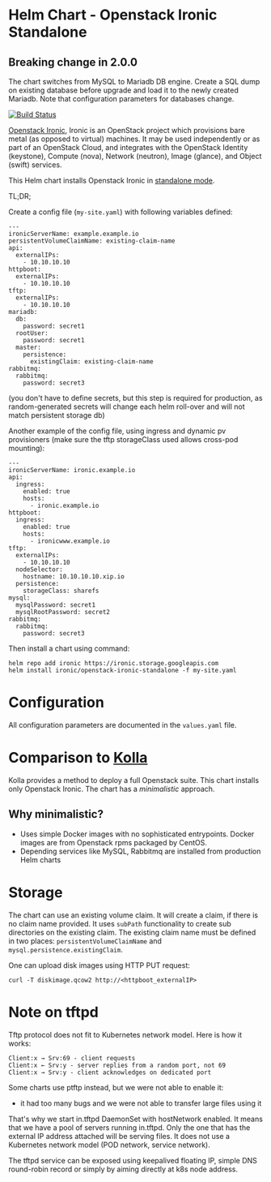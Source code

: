 Helm Chart - Openstack Ironic Standalone
========================================

Breaking change in 2.0.0
------------------------
The chart switches from MySQL to Mariadb DB engine.
Create a SQL dump on existing database before upgrade and load it to the newly created Mariadb.
Note that configuration parameters for databases change.

[![Build Status](https://travis-ci.org/jakub-d/openstack-ironic-standalone.svg?branch=master)](https://travis-ci.org/jakub-d/openstack-ironic-standalone)

[Openstack Ironic](https://docs.openstack.org/ironic/latest/index.html), Ironic is an OpenStack project which provisions bare metal (as opposed to virtual) machines. It may be used independently or as part of an OpenStack Cloud, and integrates with the OpenStack Identity (keystone), Compute (nova), Network (neutron), Image (glance), and Object (swift) services.

This Helm chart installs Openstack Ironic in [standalone mode](https://docs.openstack.org/ironic/latest/install/standalone.html).

TL;DR;

Create a config file (`my-site.yaml`) with following variables defined:
```
---
ironicServerName: example.example.io
persistentVolumeClaimName: existing-claim-name
api:
  externalIPs:
    - 10.10.10.10
httpboot:
  externalIPs:
    - 10.10.10.10
tftp:
  externalIPs:
    - 10.10.10.10
mariadb:
  db:
    password: secret1
  rootUser:
    password: secret1
  master:
    persistence:
      existingClaim: existing-claim-name
rabbitmq:
  rabbitmq:
    password: secret3
```
(you don't have to define secrets, but this step is required for production, as random-generated secrets will change each helm roll-over and will not match persistent storage db)

Another example of the config file, using ingress and dynamic pv provisioners (make sure the tftp storageClass used allows cross-pod mounting):
```
---
ironicServerName: ironic.example.io
api:
  ingress:
    enabled: true
    hosts:
      - ironic.example.io
httpboot:
  ingress:
    enabled: true
    hosts:
      - ironicwww.example.io
tftp:
  externalIPs:
    - 10.10.10.10
  nodeSelector:
    hostname: 10.10.10.10.xip.io
  persistence:
    storageClass: sharefs
mysql:
  mysqlPassword: secret1
  mysqlRootPassword: secret2
rabbitmq:
  rabbitmq:
    password: secret3
```

Then install a chart using command:
```
helm repo add ironic https://ironic.storage.googleapis.com
helm install ironic/openstack-ironic-standalone -f my-site.yaml
```

Configuration
=============

All configuration parameters are documented in the `values.yaml` file.

Comparison to [Kolla](https://docs.openstack.org/ironic/latest/install/standalone.html)
=======================================================================================

Kolla provides a method to deploy a full Openstack suite. This chart installs only Openstack Ironic.
The chart has a *minimalistic* approach.

Why minimalistic?
-----------------
* Uses simple Docker images with no sophisticated entrypoints. Docker images are from Openstack rpms packaged by CentOS.
* Depending services like MySQL, Rabbitmq are installed from production Helm charts

Storage
=======

The chart can use an existing volume claim. It will create a claim, if there is no claim name provided.
It uses `subPath` functionality to create sub directories on the existing claim.
The existing claim name must be defined in two places: `persistentVolumeClaimName` and `mysql.persistence.existingClaim`.

One can upload disk images using HTTP PUT request:

```
curl -T diskimage.qcow2 http://<httpboot_externalIP>
```

Note on tftpd
=============

Tftp protocol does not fit to Kubernetes network model.
Here is how it works:
```
Client:x → Srv:69 - client requests
Client:x ← Srv:y - server replies from a random port, not 69
Client:x → Srv:y - client acknowledges on dedicated port
```

Some charts use ptftp instead, but we were not able to enable it:
* it had too many bugs and we were not able to transfer large files using it

That's why we start in.tftpd DaemonSet with hostNetwork enabled.
It means that we have a pool of servers running in.tftpd.
Only the one that has the external IP address attached will be serving files.
It does not use a Kubernetes network model (POD network, service network).

The tftpd service can be exposed using keepalived floating IP, simple DNS
round-robin record or simply by aiming directly at k8s node address.
